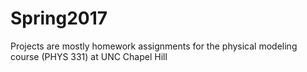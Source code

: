 # Spring2017
Projects are mostly homework assignments for the physical modeling course (PHYS 331) at UNC Chapel Hill
